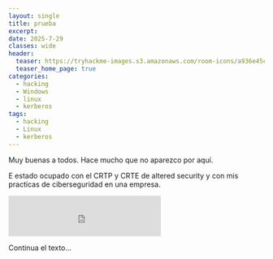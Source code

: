 ```yaml
---
layout: single
title: prueba
excerpt:
date: 2025-7-29
classes: wide
header:
  teaser: https://tryhackme-images.s3.amazonaws.com/room-icons/a936e45c948fb10f2eec7768c7a32e66.png
  teaser_home_page: true
categories:
  - hacking
  - Windows
  - linux
  - kerberos
tags:
  - hacking
  - Linux
  - kerberos
---
```


Muy buenas a todos. Hace mucho que no aparezco por aquí.

E estado ocupado con el CRTP y CRTE de altered security y con mis practicas de ciberseguridad en una empresa.

<!-- Reproductor de Spotify -->
<div>
  <iframe src="https://open.spotify.com/embed/track/1UgMLFmeVyphjePcN1TNpq" width="300" height="80" frameborder="0" allowtransparency="true" allow="encrypted-media"></iframe>
</div>

Continua el texto…

